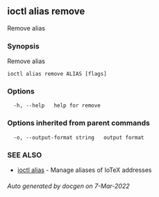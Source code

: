 ## ioctl alias remove

Remove alias

### Synopsis

Remove alias

```
ioctl alias remove ALIAS [flags]
```

### Options

```
  -h, --help   help for remove
```

### Options inherited from parent commands

```
  -o, --output-format string   output format
```

### SEE ALSO

* [ioctl alias](ioctl_alias.md)	 - Manage aliases of IoTeX addresses

###### Auto generated by docgen on 7-Mar-2022

